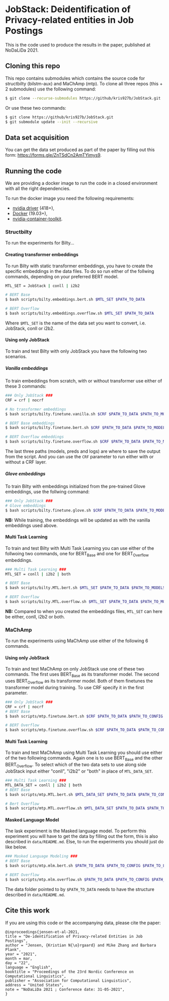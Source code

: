 # JobStack: Deidentification of Privacy-related entities in Job Postings

This is the code used to produce the results in the paper, published at NoDaLiDa 2021.

## Cloning this repo

This repo contains submodules which contains the source code for structbilty (bilstm-aux) and MaChAmp (mtp). 
To clone all three repos (this + 2 submodules) use the following command:

```bash
$ git clone --recurse-submodules https://github/kris927b/JobStack.git
```

Or use these two commands:

```bash
$ git clone https://github/kris927b/JobStack.git 
$ git submodule update --init --recursive
```

## Data set acquisition

You can get the data set produced as part of the paper by filling out this form: https://forms.gle/ZnTSdCn2AmTYimys9. 


## Running the code

We are providing a docker image to run the code in a closed environment with all the right dependencies. 

To run the docker image you need the following requirements:

  - [nvidia driver](https://docs.nvidia.com/cuda/cuda-installation-guide-linux/index.html#package-manager-installation) (418+), 
  - [Docker](https://docs.docker.com/install/linux/docker-ce/ubuntu/) (19.03+), 
  - [nvidia-container-toolkit](https://github.com/NVIDIA/nvidia-docker#quickstart).

### Structbilty

To run the experiments for Bilty...

#### Creating transformer embeddings

To run Bilty with static transformer embeddings, you have to create the specific embeddings in the data files. 
To do so run either of the follwing commands, depending on your preferred BERT model. 

```bash
MTL_SET = JobStack | conll | i2b2

# BERT Base
$ bash scripts/bilty.embeddings.bert.sh $MTL_SET $PATH_TO_DATA

# BERT Overflow
$ bash scripts/bilty.embeddings.overflow.sh $MTL_SET $PATH_TO_DATA
```

Where `$MTL_SET` is the name of the data set you want to convert, i.e. JobStack, conll or i2b2. 


#### Using only JobStack

To train and test Bilty with only JobStack you have the following two scenarios. 

##### Vanilla embeddings

To train embeddings from scratch, with or without transformer use either of these 3 commands:

```bash 
### Only JobStack ###
CRF = crf | nocrf

# No transformer embeddings
$ bash scripts/bilty.finetune.vanilla.sh $CRF $PATH_TO_DATA $PATH_TO_MODELS $PATH_TO_PREDS $PATH_TO_LOGS

# BERT Base embeddings
$ bash scripts/bilty.finetune.bert.sh $CRF $PATH_TO_DATA $PATH_TO_MODELS $PATH_TO_PREDS $PATH_TO_LOGS

# BERT Overflow embeddings
$ bash scripts/bilty.finetune.overflow.sh $CRF $PATH_TO_DATA $PATH_TO_MODELS $PATH_TO_PREDS $PATH_TO_LOGS
```

The last three paths (models, preds and logs) are where to save the output from the script.
And you can use the `CRF` parameter to run either with or without a CRF layer. 

##### Glove embeddings

To train Bilty with embeddings initialized from the pre-trained Glove embeddings, use the follwing command:

```bash
### Only JobStack ###
# Glove embeddings
$ bash scripts/bilty.finetune.glove.sh $CRF $PATH_TO_DATA $PATH_TO_MODELS $PATH_TO_PREDS $PATH_TO_LOGS
```

**NB:** While training, the embeddings will be updated as with the vanilla embeddings used above.


#### Multi Task Learning

To train and test Bilty with Multi Task Learning you can use either of the follwoing two commands, 
one for BERT<sub>Base</sub> and one for BERT<sub>Overflow</sub> embeddings.

```bash
### Multi Task Learning ###
MTL_SET = conll | i2b2 | both

# BERT Base
$ bash scripts/bilty.MTL.bert.sh $MTL_SET $PATH_TO_DATA $PATH_TO_MODELS $PATH_TO_PREDS $PATH_TO_LOGS

# BERT Overflow
$ bash scripts/bilty.MTL.overflow.sh $MTL_SET $PATH_TO_DATA $PATH_TO_MODELS $PATH_TO_PREDS $PATH_TO_LOGS
```

**NB:** Compared to when you created the embeddings files, `MTL_SET` can here be either, conll, i2b2 or both. 

### MaChAmp

To run the experiments using MaChAmp use either of the following 6 commands.

#### Using only JobStack

To train and test MaChAmp on only JobStack use one of these two commands. 
The first uses BERT<sub>Base</sub> as its transformer model. 
The second uses BERT<sub>Overflow</sub> as its transformer model. 
Both of them finetunes the transformer model during training.
To use CRF specify it in the first parameter. 

```bash
### Only JobStack ###
CRF = crf | nocrf
# BERT Base
$ bash scripts/mtp.finetune.bert.sh $CRF $PATH_TO_DATA $PATH_TO_CONFIG $PATH_TO_LOGS 

# BERT Overflow
$ bash scripts/mtp.finetune.overflow.sh $CRF $PATH_TO_DATA $PATH_TO_CONFIG $PATH_TO_LOGS 
```

#### Multi Task Learning

To train and test MaChAmp using Multi Task Learning you should use either of the two following commands. 
Again one is to use BERT<sub>Base</sub> and the other BERT<sub>Overflow</sub>.
To select which of the two data sets to use along side JobStack input either "conll", "i2b2" or "both" in place of `MTL_DATA_SET`.

```bash
### Multi Task Learning ###
MTL_DATA_SET = conll | i2b2 | both
# BERT Base
$ bash scripts/mtp.MTL.bert.sh $MTL_DATA_SET $PATH_TO_DATA $PATH_TO_CONFIG $PATH_TO_LOGS 

# Bert Overflow
$ bash scripts/mtp.MTL.overflow.sh $MTL_DATA_SET $PATH_TO_DATA $PATH_TO_CONFIG $PATH_TO_LOGS 
```

#### Masked Language Model

The lask experiment is the Masked language model. To perform this experiment you will have to get the data by filling out the form, this is also described in `data/README.md`.
Else, to run the experiments you should just do like below. 

```bash
### Masked Language Modeling ###
# BERT Base
$ bash scripts/mtp.mlm.bert.sh $PATH_TO_DATA $PATH_TO_CONFIG $PATH_TO_LOGS 

# BERT Overflow
$ bash scripts/mtp.mlm.overflow.sh $PATH_TO_DATA $PATH_TO_CONFIG $PATH_TO_LOGS 
```

The data folder pointed to by `$PATH_TO_DATA` needs to have the structure described in `data/README.md`. 

## Cite this work

If you are using this code or the accompanying data, please cite the paper:

```
@inproceedings{jensen-et-al-2021,
title = "De-identification of Privacy-related Entities in Job Postings",
author = "Jensen, {Kristian N{\o}rgaard} and Mike Zhang and Barbara Plank",
year = "2021",
month = mar,
day = "22",
language = "English",
booktitle = "Proceedings of the 23rd Nordic Conference on Computational Linguistics",
publisher = "Association for Computational Linguistics",
address = "United States",
note = "NoDaLiDa 2021 ; Conference date: 31-05-2021",
}
``` 
